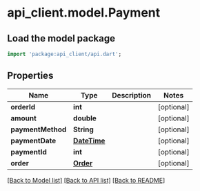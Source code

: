 # api_client.model.Payment

## Load the model package
```dart
import 'package:api_client/api.dart';
```

## Properties
Name | Type | Description | Notes
------------ | ------------- | ------------- | -------------
**orderId** | **int** |  | [optional] 
**amount** | **double** |  | [optional] 
**paymentMethod** | **String** |  | [optional] 
**paymentDate** | [**DateTime**](DateTime.md) |  | [optional] 
**paymentId** | **int** |  | [optional] 
**order** | [**Order**](Order.md) |  | [optional] 

[[Back to Model list]](../README.md#documentation-for-models) [[Back to API list]](../README.md#documentation-for-api-endpoints) [[Back to README]](../README.md)


